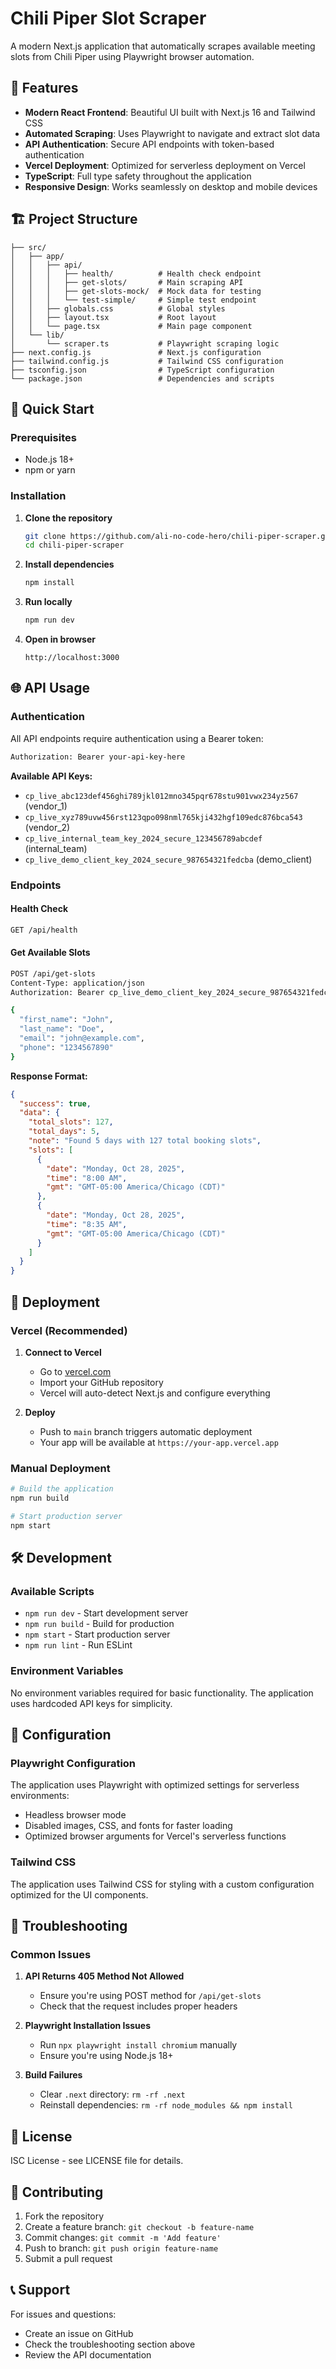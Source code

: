 # Chili Piper Slot  Scraper

A modern Next.js application that automatically scrapes available meeting slots from Chili Piper using Playwright browser automation.

## 🚀 Features

- **Modern React Frontend**: Beautiful UI built with Next.js 16 and Tailwind CSS
- **Automated Scraping**: Uses Playwright to navigate and extract slot data
- **API Authentication**: Secure API endpoints with token-based authentication
- **Vercel Deployment**: Optimized for serverless deployment on Vercel
- **TypeScript**: Full type safety throughout the application
- **Responsive Design**: Works seamlessly on desktop and mobile devices

## 🏗️ Project Structure

```
├── src/
│   ├── app/
│   │   ├── api/
│   │   │   ├── health/          # Health check endpoint
│   │   │   ├── get-slots/       # Main scraping API
│   │   │   ├── get-slots-mock/  # Mock data for testing
│   │   │   └── test-simple/     # Simple test endpoint
│   │   ├── globals.css          # Global styles
│   │   ├── layout.tsx           # Root layout
│   │   └── page.tsx             # Main page component
│   └── lib/
│       └── scraper.ts           # Playwright scraping logic
├── next.config.js               # Next.js configuration
├── tailwind.config.js           # Tailwind CSS configuration
├── tsconfig.json                # TypeScript configuration
└── package.json                 # Dependencies and scripts
```

## 🚀 Quick Start

### Prerequisites

- Node.js 18+ 
- npm or yarn

### Installation

1. **Clone the repository**
   ```bash
   git clone https://github.com/ali-no-code-hero/chili-piper-scraper.git
   cd chili-piper-scraper
   ```

2. **Install dependencies**
   ```bash
   npm install
   ```

3. **Run locally**
   ```bash
   npm run dev
   ```

4. **Open in browser**
   ```
   http://localhost:3000
   ```

## 🌐 API Usage

### Authentication

All API endpoints require authentication using a Bearer token:

```bash
Authorization: Bearer your-api-key-here
```

**Available API Keys:**
- `cp_live_abc123def456ghi789jkl012mno345pqr678stu901vwx234yz567` (vendor_1)
- `cp_live_xyz789uvw456rst123qpo098nml765kji432hgf109edc876bca543` (vendor_2)
- `cp_live_internal_team_key_2024_secure_123456789abcdef` (internal_team)
- `cp_live_demo_client_key_2024_secure_987654321fedcba` (demo_client)

### Endpoints

#### Health Check
```bash
GET /api/health
```

#### Get Available Slots
```bash
POST /api/get-slots
Content-Type: application/json
Authorization: Bearer cp_live_demo_client_key_2024_secure_987654321fedcba

{
  "first_name": "John",
  "last_name": "Doe", 
  "email": "john@example.com",
  "phone": "1234567890"
}
```

**Response Format:**
```json
{
  "success": true,
  "data": {
    "total_slots": 127,
    "total_days": 5,
    "note": "Found 5 days with 127 total booking slots",
    "slots": [
      {
        "date": "Monday, Oct 28, 2025",
        "time": "8:00 AM",
        "gmt": "GMT-05:00 America/Chicago (CDT)"
      },
      {
        "date": "Monday, Oct 28, 2025", 
        "time": "8:35 AM",
        "gmt": "GMT-05:00 America/Chicago (CDT)"
      }
    ]
  }
}
```

## 🚀 Deployment

### Vercel (Recommended)

1. **Connect to Vercel**
   - Go to [vercel.com](https://vercel.com)
   - Import your GitHub repository
   - Vercel will auto-detect Next.js and configure everything

2. **Deploy**
   - Push to `main` branch triggers automatic deployment
   - Your app will be available at `https://your-app.vercel.app`

### Manual Deployment

```bash
# Build the application
npm run build

# Start production server
npm start
```

## 🛠️ Development

### Available Scripts

- `npm run dev` - Start development server
- `npm run build` - Build for production
- `npm start` - Start production server
- `npm run lint` - Run ESLint

### Environment Variables

No environment variables required for basic functionality. The application uses hardcoded API keys for simplicity.

## 🔧 Configuration

### Playwright Configuration

The application uses Playwright with optimized settings for serverless environments:

- Headless browser mode
- Disabled images, CSS, and fonts for faster loading
- Optimized browser arguments for Vercel's serverless functions

### Tailwind CSS

The application uses Tailwind CSS for styling with a custom configuration optimized for the UI components.

## 🐛 Troubleshooting

### Common Issues

1. **API Returns 405 Method Not Allowed**
   - Ensure you're using POST method for `/api/get-slots`
   - Check that the request includes proper headers

2. **Playwright Installation Issues**
   - Run `npx playwright install chromium` manually
   - Ensure you're using Node.js 18+

3. **Build Failures**
   - Clear `.next` directory: `rm -rf .next`
   - Reinstall dependencies: `rm -rf node_modules && npm install`

## 📝 License

ISC License - see LICENSE file for details.

## 🤝 Contributing

1. Fork the repository
2. Create a feature branch: `git checkout -b feature-name`
3. Commit changes: `git commit -m 'Add feature'`
4. Push to branch: `git push origin feature-name`
5. Submit a pull request

## 📞 Support

For issues and questions:
- Create an issue on GitHub
- Check the troubleshooting section above
- Review the API documentation
